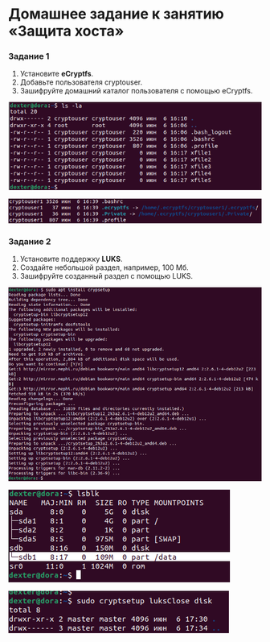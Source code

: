 # Домашнее задание к занятию  «Защита хоста»


### Задание 1

1. Установите **eCryptfs**.
2. Добавьте пользователя cryptouser.
3. Зашифруйте домашний каталог пользователя с помощью eCryptfs.

![alt text](https://github.com/Anudora41/sys-insf-homeworks/blob/main/1_1.png)

![alt text](https://github.com/Anudora41/sys-insf-homeworks/blob/main/1_11.png)

  

### Задание 2

1. Установите поддержку **LUKS**.
2. Создайте небольшой раздел, например, 100 Мб.
3. Зашифруйте созданный раздел с помощью LUKS.

![alt text](https://github.com/Anudora41/sys-insf-homeworks/blob/main/2_0.png)

![alt text](https://github.com/Anudora41/sys-insf-homeworks/blob/main/2_1.png)

![alt text](https://github.com/Anudora41/sys-insf-homeworks/blob/main/2_2.png)

